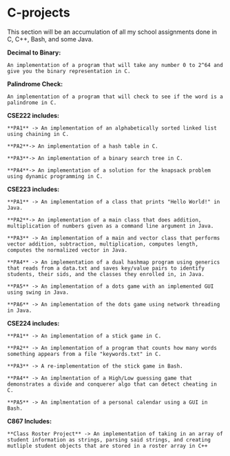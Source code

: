 # C-projects
This section will be an accumulation of all my school assignments done in C, C++, Bash, and some Java.

**Decimal to Binary:**

    An implementation of a program that will take any number 0 to 2^64 and give you the binary representation in C.

**Palindrome Check:**

    An implementation of a program that will check to see if the word is a palindrome in C.

**CSE222 includes:**

    **PA1** -> An implementation of an alphabetically sorted linked list using chaining in C.
    
    **PA2**-> An implementation of a hash table in C.
    
    **PA3**-> An implementation of a binary search tree in C.
    
    **PA4**-> An implementation of a solution for the knapsack problem using dynamic programming in C.


**CSE223 includes:**

    **PA1** -> An implementation of a class that prints "Hello World!" in Java.
    
    **PA2**-> An implementation of a main class that does addition, multiplication of numbers given as a command line argument in Java.
    
    **PA3** -> An implementation of a main and vector class that performs vector addition, subtraction, multiplication, computes length, computes the normalized vector in Java.
    
    **PA4** -> An implementation of a dual hashmap program using generics that reads from a data.txt and saves key/value pairs to identify students, their sids, and the classes they enrolled in, in Java.
    
    **PA5** -> An implementation of a dots game with an implemented GUI using swing in Java.
    
    **PA6** -> An implementation of the dots game using network threading in Java.


**CSE224 includes:**

    **PA1** -> An implementation of a stick game in C.
    
    **PA2** -> An implementation of a program that counts how many words something appears from a file "keywords.txt" in C.
    
    **PA3** -> A re-implementation of the stick game in Bash.
    
    **PA4** -> An implmentation of a High/Low guessing game that demonstrates a divide and conquerer algo that can detect cheating in C.
    
    **PA5** -> An implmentation of a personal calendar using a GUI in Bash.

**C867 Includes:**

    **Class Roster Project** -> An implementation of taking in an array of student information as strings, parsing said strings, and creating mutliple student objects that are stored in a roster array in C++
